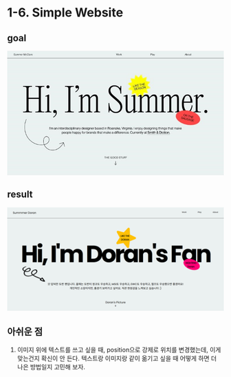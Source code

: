 # 1-6. Simple Website

## goal

<img src="img/goal.jpg">

## result

<img src="img/result.png">

## 아쉬운 점

1. 이미지 위에 텍스트를 쓰고 싶을 때, position으로 강제로 위치를 변경했는데, 이게 맞는건지 확신이 안 든다. 텍스트랑 이미지랑 같이 옮기고 싶을 때 어떻게 하면 더 나은 방법일지 고민해 보자.

